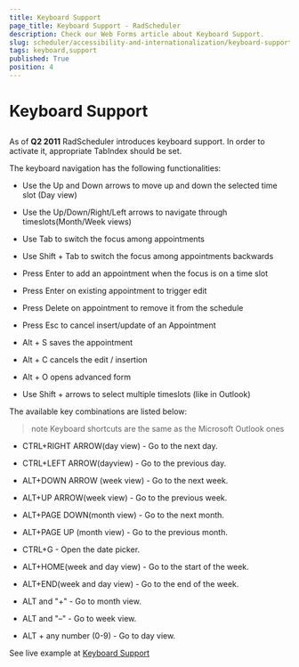 ```yaml
---
title: Keyboard Support
page_title: Keyboard Support - RadScheduler
description: Check our Web Forms article about Keyboard Support.
slug: scheduler/accessibility-and-internationalization/keyboard-support
tags: keyboard,support
published: True
position: 4
---
```


# Keyboard Support



## 

As of **Q2 2011** RadScheduler introduces keyboard support. In order to activate it, appropriate TabIndex should be set.

The keyboard navigation has the following functionalities:

* Use the Up and Down arrows to move up and down the selected time slot (Day view)

* Use the Up/Down/Right/Left arrows to navigate through timeslots(Month/Week views)

* Use Tab to switch the focus among appointments

* Use Shift + Tab to switch the focus among appointments backwards

* Press Enter to add an appointment when the focus is on a time slot

* Press Enter on existing appointment to trigger edit

* Press Delete on appointment to remove it from the schedule

* Press Esc to cancel insert/update of an Appointment

*	Alt + S saves the appointment

* Alt + C cancels the edit / insertion

* Alt + O opens advanced form

* Use Shift + arrows to select multiple timeslots (like in Outlook)

The available key combinations are listed below:

>note Keyboard shortcuts are the same as the Microsoft Outlook ones
>


* CTRL+RIGHT ARROW(day view) - Go to the next day.

* CTRL+LEFT ARROW(dayview) - Go to the previous day.

* ALT+DOWN ARROW (week view) - Go to the next week.

* ALT+UP ARROW(week view) - Go to the previous week.

* ALT+PAGE DOWN(month view) - Go to the next month.

* ALT+PAGE UP (month view) - Go to the previous month.

* CTRL+G - Open the date picker.

* ALT+HOME(week and day view) - Go to the start of the week.

* ALT+END(week and day view) - Go to the end of the week.

* ALT and "+" - Go to month view.

* ALT and "–" - Go to week view.

* ALT + any number (0-9) - Go to day view.

See live example at [Keyboard Support](https://demos.telerik.com/aspnet-ajax/scheduler/examples/keyboardsupport/defaultcs.aspx)
